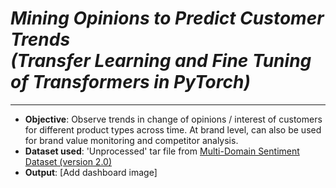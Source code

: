 # ***Mining Opinions to Predict Customer Trends*** <br> *(Transfer Learning and Fine Tuning of Transformers in PyTorch)*

---

* **Objective**: Observe trends in change of opinions / interest of customers for different product types across time. At brand level, can also be used for brand value monitoring and competitor analysis.
* **Dataset used**: 'Unprocessed' tar file from [Multi-Domain Sentiment Dataset (version 2.0)](https://www.cs.jhu.edu/~mdredze/datasets/sentiment/)
* **Output**: [Add dashboard image]
